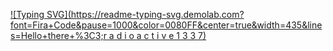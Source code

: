 [![Typing SVG](https://readme-typing-svg.demolab.com?font=Fira+Code&pause=1000&color=0080FF&center=true&width=435&lines=Hello+there+%3C3;r a d i o a c t i v e 1 3 3 7)](https://git.io/typing-svg)

